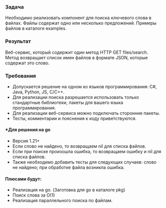 ### Задача

Необходимо реализовать компонент для поиска ключевого слова в файлах. Файлы содержат одно или несколько предложений.
Примеры файлов в каталоге examples.

### Результат

Веб-сервис, который содержит один метод HTTP GET files/search. Метод возвращает список имен файлов в формате JSON, которые содержат это слово.

### Требования

* Допускается решение на одном из языков программирования: C#, Java, Python, JS, C/C++.
* Для реализации поиска разрешается использовать только стандартные библиотеки, пакеты для вашего языка программирования.
* Для реализации веб-сервиса можно подключать сторонние пакеты.
* Тесты, комментарии и пояснения к коду приветствуются.

#### *Для решения на go
* Версия 1.21+
* Если слово не найдено, то возвращаем nil для списка файлов. 
* Если при поиске произошла ошибка, то возвращаем ошибку и nil для списка файлов.
* Также необходимо добавить тесты для следующих случаев: слово не найдено; при обработке файла возникла ошибка.

#### Плюсами будут:
* Реализация на go. (Заготовка для go в каталоге pkg)
* Поиск слова за O(1)
* Реализация параллельного поиска по файлам.
